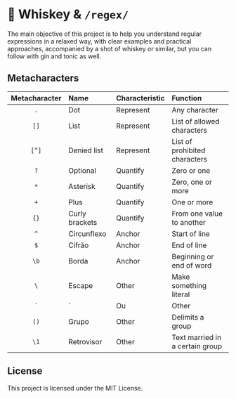 # 🥃 Whiskey & `/regex/`

The main objective of this project is to help you understand regular expressions in a relaxed way, with clear examples and practical approaches, accompanied by a shot of whiskey or similar, but you can follow with gin and tonic as well.

## Metacharacters

| Metacharacter | Name           | Characteristic | Function                        |
|:-------------:|:---------------|:---------------|:--------------------------------|
|      `.`      | Dot            | Represent      | Any character                   |
|     `[]`      | List           | Represent      | List of allowed characters      |
|     `[^]`     | Denied list    | Represent      | List of prohibited characters   |
|      `?`      | Optional       | Quantify       | Zero or one                     |
|      `*`      | Asterisk       | Quantify       | Zero, one or more               |
|      `+`      | Plus           | Quantify       | One or more                     |
|     `{}`      | Curly brackets | Quantify       | From one value to another       |
|      `^`      | Circunflexo    | Anchor         | Start of line                   |
|      `$`      | Cifrão         | Anchor         | End of line                     |
|     `\b`      | Borda          | Anchor         | Beginning or end of word        |
|      `\`      | Escape         | Other          | Make something literal          |
|      `|`      | Ou             | Other          | Or one or the other             |
|     `()`      | Grupo          | Other          | Delimits a group                |
|     `\1`      | Retrovisor     | Other          | Text married in a certain group |

## License

This project is licensed under the MIT License.
